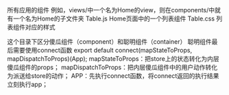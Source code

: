 所有应用的组件
例如，views/中一个名为Home的view，则在components/中就有一个名为Home的子文件夹
      Table.js       Home页面中的一个列表组件
      Table.css      列表组件对应的样式

这个目录下区分傻瓜组件（component）和聪明组件（container）
聪明组件最后需要使用connect函数
export default connect(mapStateToProps, mapDispatchToProps)(App);
mapStateToProps：把store上的状态转化为内层傻瓜组件的props；
mapDispatchToProps：把内层傻瓜组件中的用户动作转化为派送给store的动作；
APP：先执行connect函数，将connect返回的执行结果立刻执行app；
